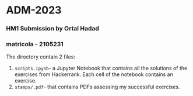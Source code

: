 # ADM-2023
### HM1 Submission by Ortal Hadad
### matricola - 2105231

The directory contain 2 files:
1. `scripts.ipynb`- a Jupyter Notebook that contains all the solutions of the exercises from Hackerrank. Each cell of the notebook contains an exercise. 
2. `stamps/.pdf`- that contains PDFs assessing my successful exercises.


